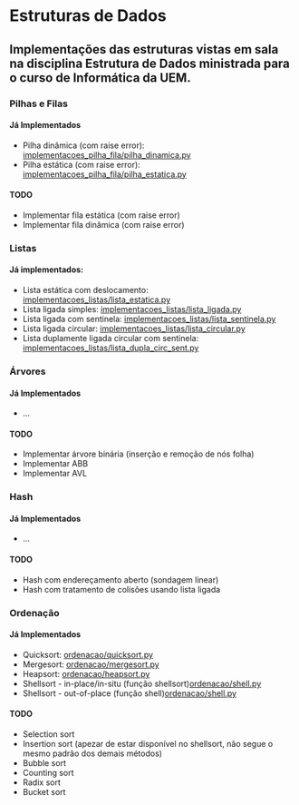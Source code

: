 # Estruturas de Dados

## Implementações das estruturas vistas em sala na disciplina Estrutura de Dados ministrada para o curso de Informática da UEM.

### Pilhas e Filas

#### Já Implementados
 - Pilha dinâmica (com raise error): [implementacoes_pilha_fila/pilha_dinamica.py](implementacoes_pilha_fila/pilha_dinamica)
 - Pilha estática (com raise error): [implementacoes_pilha_fila/pilha_estatica.py](implementacoes_pilha_fila/pilha_estatica)

#### TODO
 - Implementar fila estática (com raise error) 
 - Implementar fila dinâmica (com raise error)

### Listas

#### Já implementados:
- Lista estática com deslocamento: [implementacoes_listas/lista_estatica.py](implementacoes_listas/lista_estatica.py)
- Lista ligada simples: [implementacoes_listas/lista_ligada.py](implementacoes_listas/lista_ligada.py)
- Lista ligada com sentinela: [implementacoes_listas/lista_sentinela.py](implementacoes_listas/lista_sentinela.py)
- Lista ligada circular: [implementacoes_listas/lista_circular.py](implementacoes_listas/lista_circular.py)
- Lista duplamente ligada circular com sentinela: [implementacoes_listas/lista_dupla_circ_sent.py](implementacoes_listas/lista_dupla_circ_sent.py)

### Árvores

#### Já Implementados
 - ...

#### TODO
 - Implementar árvore binária (inserção e remoção de nós folha)
 - Implementar ABB
 - Implementar AVL

### Hash

#### Já Implementados
 - ...
 
#### TODO
 - Hash com endereçamento aberto (sondagem linear)
 - Hash com tratamento de colisões usando lista ligada

### Ordenação

#### Já Implementados
 - Quicksort: [ordenacao/quicksort.py](ordenacao/quicksort.py)
 - Mergesort: [ordenacao/mergesort.py](ordenacao/mergesort.py)
 - Heapsort: [ordenacao/heapsort.py](ordenacao/heapsort.py)
 - Shellsort - in-place/in-situ (função shellsort)[ordenacao/shell.py](ordenacao/shell.py)
 - Shellsort - out-of-place (função shell)[ordenacao/shell.py](ordenacao/shell.py)

#### TODO
 - Selection sort
 - Insertion sort (apezar de estar disponível no shellsort, não segue o mesmo padrão dos demais métodos)
 - Bubble sort
 - Counting sort
 - Radix sort
 - Bucket sort


